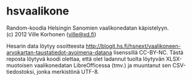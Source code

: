 # hsvaalikone

Random-koodia Helsingin Sanomien vaalikonedatan käpistelyyn.  
(c) 2012 Ville Korhonen (ville@xd.fi)

Hesarin data löytyy osoitteesta http://blogit.hs.fi/hsnext/vaalikoneen-arvokartan-taustatiedot-avoimena-datana lisenssillä CC-BY-NC. Tästä reposta löytyvä koodi olettaa, että olet ladannut tuolta löytyvän XLSX-muotoisen vaalikonedatan LibreOfficessa (tmv.) ja muuntanut sen CSV-tiedostoksi, jonka merkistönä UTF-8.


